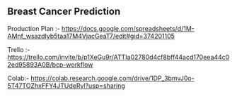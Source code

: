 ## Breast Cancer Prediction

Production Plan :- https://docs.google.com/spreadsheets/d/1M-AMnf_wsazdIyb5taa17M4VjacGeaT7/edit#gid=374201105

Trello :- 
https://trello.com/invite/b/p1XeGu9r/ATTIa02780d4cf8bff44acd170eea44c02ed95893A0B/bcp-workflow

Colab:- https://colab.research.google.com/drive/1DP_3bmvJ0o-5T47TOZhxFFY4JTUdeRyl?usp=sharing
